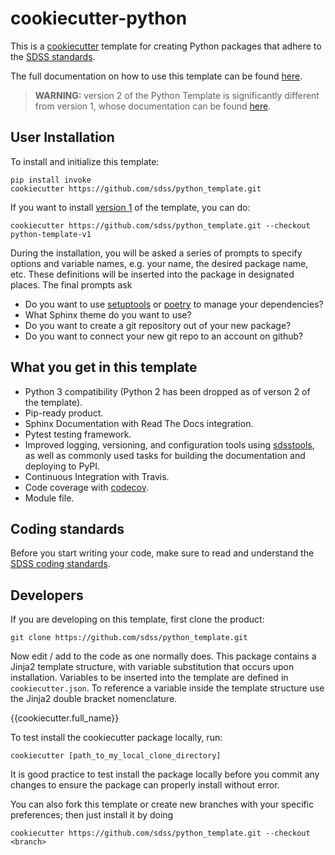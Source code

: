 # cookiecutter-python

This is a [cookiecutter](https://github.com/audreyr/cookiecutter) template for creating Python packages that adhere to the [SDSS standards](./\{\{cookiecutter.package_name\}\}/STYLE.rst).

The full documentation on how to use this template can be found [here](http://sdss-python-template.readthedocs.io/en/latest/).

> **WARNING:** version 2 of the Python Template is significantly different from version 1, whose documentation can be found [here](http://sdss-python-template.readthedocs.io/en/latest/v1/v1.html).

## User Installation

To install and initialize this template:

    pip install invoke
    cookiecutter https://github.com/sdss/python_template.git

If you want to install [version 1](https://github.com/sdss/python_template/tree/python-template-v1) of the template, you can do:

    cookiecutter https://github.com/sdss/python_template.git --checkout python-template-v1

During the installation, you will be asked a series of prompts to specify options and variable names, e.g. your name, the desired package name, etc. These definitions will be inserted into the package in designated places. The final prompts ask

* Do you want to use [setuptools](https://setuptools.readthedocs.io/en/latest/setuptools.html) or [poetry](https://python-poetry.org/) to manage your dependencies?
* What Sphinx theme do you want to use?
* Do you want to create a git repository out of your new package?
* Do you want to connect your new git repo to an account on github?

## What you get in this template

* Python 3 compatibility (Python 2 has been dropped as of verson 2 of the template).
* Pip-ready product.
* Sphinx Documentation with Read The Docs integration.
* Pytest testing framework.
* Improved logging, versioning, and configuration tools using [sdsstools](https://github.com/sdss/sdsstools), as well as commonly used tasks for building the documentation and deploying to PyPI.
* Continuous Integration with Travis.
* Code coverage with [codecov](https://codecov.io).
* Module file.

## Coding standards

Before you start writing your code, make sure to read and understand the [SDSS coding standards](./\{\{cookiecutter.package_name\}\}/STYLE.rst).

## Developers

If you are developing on this template, first clone the product:

    git clone https://github.com/sdss/python_template.git

Now edit / add to the code as one normally does. This package contains a Jinja2 template structure, with variable substitution that occurs upon installation. Variables to be inserted into the template are defined in `cookiecutter.json`. To reference a variable inside the template structure use the Jinja2 double bracket nomenclature.

   {{cookiecutter.full_name}}

To test install the cookiecutter package locally, run:

    cookiecutter [path_to_my_local_clone_directory]

It is good practice to test install the package locally before you commit any changes to ensure the package can properly install without error.

You can also fork this template or create new branches with your specific preferences; then just install it by doing

    cookiecutter https://github.com/sdss/python_template.git --checkout <branch>
